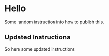 # Hello


Some random instruction into how to publish this.

## Updated Instructions

So here some updated instructions